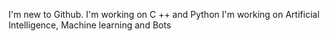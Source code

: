I'm new to Github.
I'm working on C ++ and Python
I'm working on Artificial Intelligence, Machine learning and Bots
